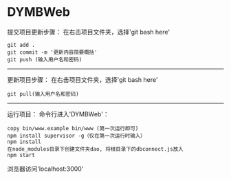 # DYMBWeb

提交项目更新步骤：
在右击项目文件夹，选择'git bash here'


```
git add .
git commit -m '更新内容简要概括'
git push (输入用户名和密码)
```

---
更新项目步骤：
在右击项目文件夹，选择'git bash here'


```
git pull(输入用户名和密码)
```

---
运行项目：
命令行进入'DYMBWeb'：

```
copy bin/www.example bin/www (第一次运行即可)
npm install supervisor -g（仅在第一次运行时输入）
npm install
在node_modules目录下创建文件夹dao, 将根目录下的dbconnect.js放入
npm start
```
浏览器访问'localhost:3000'
